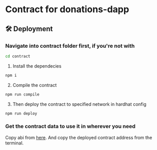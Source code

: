 # Contract for donations-dapp

## 🛠 Deployment

### Navigate into contract folder first, if you're not with
```bash
cd contract
```

1. Install the dependecies
```bash
npm i
```
2. Compile the contract
```bash
npm run compile
```
3. Then deploy the contract to specified network in hardhat config
```bash
npm run deploy
```

### Get the contract data to use it in wherever you need
Copy abi from [here](artifacts-zk/contracts/fundraising.sol/Fundraising.json).
And copy the deployed contract address from the terminal.
